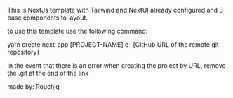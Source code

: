 This is NextJs template with Tailwind and NextUI already configured and 3 base components to layout.

to use this template use the following command:

yarn create next-app [PROJECT-NAME] e- [GitHub URL of the remote git repository]

In the event that there is an error when creating the project by URL, remove the .git at the end of the link

made by: Rouchjq
